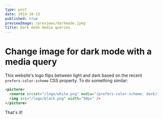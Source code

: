 ```yaml
---
type: post
date: 2019-10-13
published: true
previewImage: /previews/darkmode.jpeg
title: Dark mode media queries
---
```


# Change image for dark mode with a media query

This website's logo flips between light and dark based on the recent `prefers-color-scheme` CSS property. To do something similar:

```html
<picture>
  <source srcset="/logo/white.png" media="(prefers-color-scheme: dark)" />
  <img src="/logo/black.png" width="50px" />
</picture>
```

That's it!
